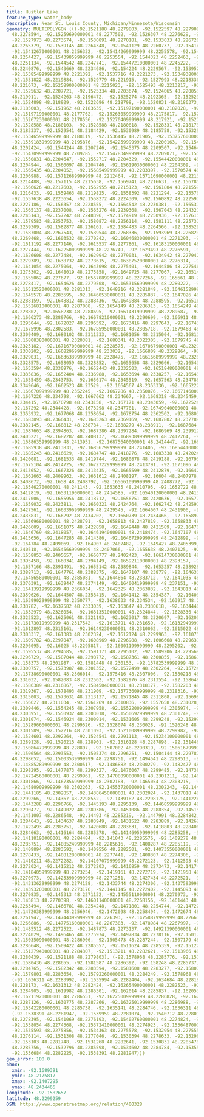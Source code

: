 ```yaml
---
title: Hustler Lake
feature_type: water_body
description: Near St. Louis County, Michigan/Minnesota/Wisconsin
geometry: MULTIPOLYGON (((-92.1521188 48.2279803, -92.1522597 48.227909, -92.152466
  48.2278594, -92.15259690000001 48.2277502, -92.1526307 48.2276629, -92.1527815 48.2274665,
  -92.1527973 48.2273574, -92.1530891 48.2270181, -92.1533033 48.2267285, -92.15378149999999
  48.2265379, -92.1539145 48.2264348, -92.1541129 48.2260737, -92.1541407 48.2258812,
  -92.15412670000001 48.2256332, -92.15414269999999 48.2255578, -92.15431529999999
  48.2254427, -92.15439859999999 48.2253554, -92.1544323 48.2252463, -92.15438469999999
  48.2251134, -92.1544542 48.2247741, -92.15447210000001 48.2245222, -92.15446009999999
  48.2240876, -92.1543669 48.2234686, -92.154224 48.2229567, -92.1539521 48.2222166,
  -92.15385499999999 48.2221392, -92.1537716 48.2221273, -92.15349380000001 48.2221432,
  -92.1531822 48.2219884, -92.1529779 48.221915, -92.1527993 48.2218336, -92.1526703
  48.221673, -92.15258900000001 48.2215023, -92.1525493 48.2213217, -92.1525434 48.2211134,
  -92.1525632 48.2207721, -92.1525334 48.2203674, -92.1524065 48.2200539, -92.1523905
  48.219911, -92.1524263 48.2196472, -92.1525274 48.2192365, -92.15252940000001 48.21904,
  -92.1524898 48.218929, -92.1522696 48.218798, -92.1520831 48.2186373, -92.15198580000001
  48.2185003, -92.151962 48.2183635, -92.15197190000001 48.2182028, -92.1519323 48.2179448,
  -92.15197190000001 48.2177762, -92.15263059999999 48.2175817, -92.1526643 48.2176849,
  -92.15267230000001 48.2178556, -92.15270409999999 48.217921, -92.1527933 48.2179607,
  -92.1528588 48.2180103, -92.1528588 48.2180818, -92.1528331 48.218173, -92.1528806
  48.2183337, -92.1529541 48.2184429, -92.1530989 48.2185758, -92.1532954 48.2187127,
  -92.15346599999999 48.2188119, -92.1536445 48.21905, -92.15375760000001 48.219165,
  -92.15391839999999 48.2195876, -92.15422599999999 48.2200163, -92.15432319999999
  48.2202424, -92.1544244 48.2207246, -92.1545375 48.2209507, -92.1546427 48.2210063,
  -92.15470999999999 48.2209785, -92.15478349999999 48.2209071, -92.1550177 48.2205024,
  -92.1550831 48.2204647, -92.1552717 48.2204329, -92.15544420000001 48.2204389, -92.1557955
  48.2204944, -92.1560097 48.2204746, -92.15619030000001 48.2204309, -92.1563708 48.2204091,
  -92.1565435 48.2204052, -92.15685499999999 48.2203397, -92.1570574 48.2203615, -92.1574959
  48.2206988, -92.15712689999999 48.2212464, -92.15711690000001 48.2213397, -92.1571725
  48.2214488, -92.157115 48.2215638, -92.1569741 48.2216631, -92.1567855 48.2217444,
  -92.1566626 48.2217603, -92.1562955 48.2215123, -92.1561804 48.2215599, -92.156097
  48.2216433, -92.1559463 48.2219825, -92.1558392 48.2221294, -92.15576369999999 48.2222722,
  -92.1557638 48.2223654, -92.1558272 48.2224309, -92.1560892 48.2225976, -92.15624390000001
  48.2227186, -92.156357 48.2228555, -92.1564542 48.2230381, -92.15653159999999 48.2234825,
  -92.1565137 48.2237008, -92.1565276 48.2239368, -92.1567043 48.2243218, -92.15685910000001
  48.2245143, -92.157242 48.2248396, -92.1574919 48.2250936, -92.1576151 48.2251809,
  -92.1579583 48.2253753, -92.1580872 48.2256114, -92.1581111 48.2257324, -92.1581825
  48.2259309, -92.1582877 48.226161, -92.1584483 48.2264566, -92.1585297 48.2265678,
  -92.1587004 48.2267543, -92.1589544 48.2268336, -92.1593969 48.2268237, -92.1601984
  48.2269468, -92.1603532 48.2270242, -92.16046830000001 48.2271293, -92.1608651 48.2276035,
  -92.1611192 48.2277146, -92.1615537 48.2277861, -92.16183150000001 48.2278039, -92.1620696
  48.2277444, -92.16225009999999 48.2276749, -92.1623493 48.2276591, -92.1624803 48.2276869,
  -92.1626608 48.2277484, -92.1629942 48.2279031, -92.1634942 48.2279428, -92.16372440000001
  48.2279389, -92.1638732 48.2278615, -92.16387520000001 48.2276314, -92.1639586 48.2275341,
  -92.1641054 48.2275064, -92.1643098 48.2275401, -92.1644586 48.227546, -92.1646312
  48.2275302, -92.1648019 48.2275858, -92.1649725 48.2277067, -92.1651451 48.2277524,
  -92.1655062 48.227677, -92.16567089999999 48.2277266, -92.165661 48.2277822, -92.1656193
  48.2278417, -92.1654626 48.2279508, -92.16531569999999 48.2280222, -92.1652244 48.2280877,
  -92.16512520000001 48.2281313, -92.1648216 48.2281849, -92.16461529999999 48.2282663,
  -92.1645578 48.2283595, -92.16460530000001 48.2285837, -92.1647026 48.2287206, -92.16479990000001
  48.2288159, -92.1648812 48.2288436, -92.1649884 48.2288595, -92.165161 48.2288119,
  -92.16526810000001 48.2287008, -92.1654149 48.2286313, -92.1654249 48.2286532, -92.165661
  48.228802, -92.1658238 48.2288695, -92.16614319999999 48.2289687, -92.1664705 48.2289587,
  -92.1666273 48.2289766, -92.16678210000001 48.2290699, -92.166911 48.2292127, -92.1670896
  48.2295044, -92.1672027 48.2296592, -92.1673416 48.2297643, -92.16743080000001 48.2299012,
  -92.1675996 48.2302583, -92.16785950000001 48.2305718, -92.1679468 48.2307583, -92.1680123
  48.2309409, -92.1680102 48.2311333, -92.1681056 48.2315004, -92.16811939999999 48.2317523,
  -92.16808380000001 48.2320381, -92.1680341 48.2322305, -92.1679745 48.2323059, -92.1676373
  48.2325182, -92.16716700000001 48.2328575, -92.16706790000001 48.2329507, -92.1669686
  48.2330202, -92.16682969999999 48.233032, -92.1666809 48.2329864, -92.16654200000001
  48.2329031, -92.16636339999999 48.2328475, -92.16616689999999 48.2328357, -92.1659368
  48.2328575, -92.1658059 48.2328852, -92.1655658 48.2329666, -92.1654348 48.2330321,
  -92.1653594 48.2330976, -92.1652443 48.2332503, -92.16518480000001 48.233415, -92.1651829
  48.2335836, -92.1652404 48.2336988, -92.1653694 48.2338257, -92.16543489999999 48.2339804,
  -92.1655459 48.2343753, -92.1656174 48.2345519, -92.1657563 48.234788, -92.1658932
  48.2349646, -92.1662523 48.23529, -92.1664567 48.2353336, -92.1665222 48.2353178,
  -92.16667099999999 48.2352245, -92.1667286 48.2350876, -92.16671460000001 48.2349447,
  -92.1667226 48.234798, -92.1667662 48.234667, -92.1668318 48.2345459, -92.1669388
  48.234415, -92.1670798 48.2343158, -92.167171 48.2343059, -92.1672524 48.2343614,
  -92.167292 48.2344428, -92.1673298 48.2347781, -92.16749040000001 48.2352285, -92.1675797
  48.2353932, -92.1677068 48.2358654, -92.1678754 48.2362562, -92.1680381 48.2363952,
  -92.1683893 48.2366431, -92.1685263 48.2369169, -92.1687802 48.2377899, -92.1688497
  48.2382145, -92.168812 48.238784, -92.1688279 48.238911, -92.1687684 48.2392661,
  -92.1687663 48.2394863, -92.1687386 48.2397284, -92.1686969 48.2399129, -92.168683
  48.2405221, -92.1687287 48.2408137, -92.16893899999999 48.2412264, -92.1689391 48.2413197,
  -92.16886359999999 48.2413951, -92.16875640000001 48.2414447, -92.1686672 48.2414228,
  -92.1685938 48.2413831, -92.16856799999999 48.241405, -92.16854410000001 48.2414546,
  -92.1685243 48.2416629, -92.1684747 48.2418276, -92.1683338 48.242024, -92.16821880000001
  48.2420081, -92.1681533 48.2419744, -92.1680878 48.2419188, -92.16795879999999 48.2416113,
  -92.1675104 48.2414725, -92.16727229999999 48.2413791, -92.1671096 48.2413554, -92.1668952
  48.2413652, -92.1667326 48.2413435, -92.1665599 48.2412879, -92.16642109999999 48.2411946,
  -92.1662663 48.2409962, -92.1661612 48.2408197, -92.16604 48.2407978, -92.1658992
  48.2408672, -92.1658 48.2408792, -92.16566109999999 48.2408772, -92.1655957 48.2409149,
  -92.16546270000001 48.241143, -92.1653635 48.2410795, -92.1652722 48.2411827, -92.1652722
  48.2412819, -92.16531190000001 48.2414585, -92.16540120000001 48.2415954, -92.1654984
  48.2417006, -92.1655956 48.2418712, -92.1656751 48.2420636, -92.16577220000001 48.2422283,
  -92.1659032 48.2423811, -92.1660321 48.2424764, -92.1662742 48.2425974, -92.1663179
  48.2427561, -92.16633969999999 48.2429545, -92.1664607 48.2431906, -92.16659970000001
  48.2433831, -92.166292 48.2434202, -92.1660739 48.2434466, -92.1658972 48.2429466,
  -92.16569680000001 48.2428791, -92.1658813 48.2427819, -92.1658833 48.2427323, -92.16573649999999
  48.2426609, -92.1651075 48.2422858, -92.1649448 48.2421589, -92.16470870000001 48.2418672,
  -92.1646769 48.2418057, -92.16461940000001 48.2418474, -92.1647107 48.2416807, -92.1647285
  48.2415656, -92.1647285 48.2414386, -92.16467299999999 48.2412899, -92.1646671 48.2411589,
  -92.164784 48.2409069, -92.164907 48.2407482, -92.1649427 48.2405399, -92.1650896
  48.240518, -92.16545669999999 48.2407066, -92.1655638 48.2407125, -92.1656552 48.2406847,
  -92.1658853 48.2405657, -92.1660777 48.2402423, -92.16614730000001 48.2397999, -92.1661155
  48.2395458, -92.1660341 48.2394149, -92.16592110000001 48.2393157, -92.1657979 48.2392601,
  -92.1657166 48.2391491, -92.1655142 48.2389844, -92.1653257 48.2389288, -92.1648833
  48.2388713, -92.1647761 48.2388375, -92.1647107 48.238778, -92.1646313 48.2386629,
  -92.16456580000001 48.2385081, -92.1644864 48.2383712, -92.1641035 48.237909, -92.1639665
  48.2376391, -92.1639447 48.2374149, -92.16400419999999 48.237151, -92.1640718 48.2369983,
  -92.16413919999999 48.2366034, -92.1642325 48.2363832, -92.1643813 48.2361272, -92.1645063
  48.2359626, -92.1644507 48.2358415, -92.1641412 48.2354387, -92.16403800000001 48.2352423,
  -92.16399029999999 48.2350777, -92.1638633 48.234534, -92.163917 48.2340241, -92.163911
  48.233782, -92.1637582 48.2333039, -92.163647 48.2330618, -92.16344460000001 48.2327384,
  -92.1632979 48.2326054, -92.16313510000001 48.2324844, -92.1628336 48.23229, -92.1626768
  48.2322523, -92.1625061 48.2321193, -92.1623017 48.2320697, -92.16205770000001 48.2319031,
  -92.16173019999999 48.2317542, -92.1613791 48.231659, -92.16132949999999 48.2315995,
  -92.1612897 48.2315161, -92.16149230000001 48.2310062, -92.1615022 48.2307046, -92.1614227
  48.2303317, -92.161383 48.2302324, -92.1612124 48.2299963, -92.1610756 48.2297325,
  -92.1609782 48.2297047, -92.1608969 48.2296988, -92.1606668 48.2296312, -92.1604207
  48.2296095, -92.16025 48.2295817, -92.16001199999999 48.2295202, -92.159758 48.2294745,
  -92.1595537 48.2294685, -92.1591171 48.2295102, -92.1589206 48.2295698, -92.1587877
  48.2296729, -92.1587044 48.2298772, -92.1587361 48.2300855, -92.1586112 48.230161,
  -92.158373 48.2301987, -92.1581448 48.230153, -92.15782539999999 48.2300697, -92.1576211
  48.2300757, -92.1573987 48.2301352, -92.1572499 48.2302264, -92.15724 48.2303097,
  -92.15738690000001 48.2306014, -92.1575416 48.2307006, -92.1580218 48.2309388, -92.1581448
  48.231032, -92.1582083 48.2312562, -92.1582976 48.2313554, -92.1586489 48.2316154,
  -92.1586389 48.2316867, -92.15845040000001 48.2318177, -92.1582203 48.2318495, -92.1580139
  48.2319367, -92.1578493 48.231909, -92.15773609999999 48.2318316, -92.15751779999999
  48.2315003, -92.1573631 48.2313137, -92.1571845 48.2311808, -92.15698020000001 48.2311372,
  -92.156627 48.2311034, -92.1561269 48.2310836, -92.1557658 48.231028, -92.15561099999999
  48.2309446, -92.1554245 48.2307958, -92.15522009999999 48.2305974, -92.15509110000001
  48.2303951, -92.1550932 48.2303018, -92.15506929999999 48.2301748, -92.15496210000001
  48.2301074, -92.1546924 48.2300914, -92.1531605 48.2299248, -92.15299589999999 48.2299248,
  -92.15289660000001 48.2299526, -92.1528074 48.230028, -92.1526248 48.2301312, -92.1524026
  48.2301589, -92.152216 48.2301093, -92.15210089999999 48.2299982, -92.1520453 48.2299148,
  -92.1524601 48.2292264, -92.1524541 48.2291113, -92.15234100000001 48.2289962, -92.1522022
  48.2289128, -92.1520215 48.228901, -92.1516128 48.2287898, -92.1514481 48.2287998,
  -92.15086479999999 48.228897, -92.1507002 48.2290319, -92.15061679999999 48.2292025,
  -92.1506564 48.2293553, -92.1505374 48.2296251, -92.1504144 48.2297879, -92.1502497
  48.2298652, -92.15003539999999 48.2298751, -92.1494541 48.2298513, -92.1490175 48.2300239,
  -92.14885289999999 48.2300517, -92.1486882 48.2300279, -92.1482477 48.2298672, -92.1480353
  48.2298295, -92.1477873 48.2299327, -92.1476067 48.2299485, -92.1473864 48.2299307,
  -92.14724560000001 48.2299961, -92.14708090000001 48.2301211, -92.14694009999999
  48.2301866, -92.14673569999999 48.2302183, -92.1465054 48.2303215, -92.1463408 48.2303433,
  -92.14580909999999 48.2302263, -92.14553720000001 48.2302243, -92.1444221 48.2302976,
  -92.1441185 48.2302857, -92.14386450000001 48.2302024, -92.1437018 48.2300596, -92.1436303
  48.2299266, -92.14367 48.2298552, -92.1439182 48.2298175, -92.14412249999999 48.229764,
  -92.1443288 48.2296766, -92.1445193 48.2295139, -92.14468599999999 48.22925, -92.14475349999999
  48.2290477, -92.1449022 48.2289386, -92.1451086 48.2288354, -92.14515830000001 48.2287322,
  -92.1451007 48.2286548, -92.14493 48.2285219, -92.1447991 48.2284842, -92.14437239999999
  48.2284643, -92.1434637 48.2283949, -92.1431522 48.2283889, -92.1426263 48.2284247,
  -92.1422493 48.2283751, -92.1420688 48.2283631, -92.1418803 48.2284068, -92.141789
  48.2284663, -92.1416164 48.2285378, -92.14146959999999 48.2285258, -92.1412473 48.2284365,
  -92.14118190000001 48.2284484, -92.141043 48.2285576, -92.1409278 48.2285834, -92.1408994
  48.2285751, -92.14085249999999 48.2285616, -92.1408287 48.2285119, -92.1408386 48.2284524,
  -92.1409894 48.2283592, -92.1409556 48.2282501, -92.14073550000001 48.2279524, -92.14072950000001
  48.2278433, -92.14081280000001 48.2277441, -92.1408307 48.2274306, -92.1409438 48.2272937,
  -92.1410211 48.2272282, -92.14107079999999 48.2272123, -92.1412593 48.2272024, -92.14140810000001
  48.2272024, -92.1415212 48.2272203, -92.1416859 48.2273473, -92.1417414 48.2273532,
  -92.14184059999999 48.2273254, -92.1419161 48.2272719, -92.1421958 48.2271291, -92.1423923
  48.2270973, -92.14253909999999 48.2271251, -92.1427434 48.2272521, -92.1429478 48.2273572,
  -92.14313629999999 48.2274128, -92.1433744 48.2274306, -92.14375939999999 48.2273712,
  -92.14393200000001 48.2273176, -92.1441145 48.2272402, -92.1445093 48.2271172, -92.1447058
  48.2270835, -92.145313 48.2271132, -92.14555110000001 48.2270973, -92.1457058 48.2270716,
  -92.145813 48.2270398, -92.14601140000001 48.2268156, -92.1461443 48.2266946, -92.14638650000001
  48.2263494, -92.1466781 48.2254248, -92.1471801 48.2254744, -92.1472297 48.2256351,
  -92.14720389999999 48.2256946, -92.1472098 48.2258494, -92.1472674 48.2259803, -92.14739640000001
  48.2261947, -92.14744399999999 48.226393, -92.14758879999999 48.2266133, -92.14767019999999
  48.2266886, -92.14775160000001 48.2267383, -92.1478984 48.2267997, -92.1481107 48.2270141,
  -92.1485512 48.2272522, -92.1487873 48.2273137, -92.14921390000001 48.2273315, -92.1494103
  48.2274029, -92.1496465 48.2275974, -92.1497834 48.2278116, -92.1501703 48.2285418,
  -92.15035090000001 48.2286906, -92.1505473 48.2287244, -92.1507179 48.2287085, -92.15081720000001
  48.2286648, -92.1509422 48.2285557, -92.1511624 48.2285359, -92.1512299 48.2285022,
  -92.15127940000001 48.2284307, -92.1513211 48.2282621, -92.1513966 48.2281192, -92.1515612
  48.2280439, -92.1521188 48.2279803), (-92.1578968 48.2285776, -92.1579285 48.2286273,
  -92.1580436 48.228655, -92.1581587 48.2286392, -92.158248 48.2285737, -92.1582818
  48.2284765, -92.1582342 48.2283594, -92.1581608 48.2283277, -92.15807940000001 48.2283317,
  -92.1579801 48.2283654, -92.15792260000001 48.2284249, -92.1578968 48.2285776),
  (-92.1636311 48.2283992, -92.1635994 48.2282404, -92.1634684 48.2281889, -92.1633216
  48.228173, -92.1631312 48.2282424, -92.16265490000001 48.2282523, -92.16203779999999
  48.2284905, -92.1619982 48.2285301, -92.162014 48.2285837, -92.1620537 48.2286273,
  -92.16211920000001 48.2286551, -92.16225009999999 48.2286828, -92.16256970000001
  48.2287126, -92.1630775 48.2287266, -92.16325019999999 48.2286988, -92.1633731 48.2286551,
  -92.16342280000001 48.2285738, -92.1635141 48.2284746, -92.1636311 48.2283992),
  (-92.1538391 48.2281947, -92.1539959 48.2281074, -92.1540712 48.2280141, -92.1541228
  48.2278395, -92.1541069 48.2276193, -92.15402760000001 48.2274824, -92.1539045 48.2274328,
  -92.1538054 48.2274368, -92.15372410000001 48.2274923, -92.15364870000001 48.2275736,
  -92.1535593 48.2275856, -92.1534363 48.2275578, -92.1532954 48.2275557, -92.1532141
  48.2276114, -92.1531308 48.2277046, -92.1530394 48.2278633, -92.15298 48.2280221,
  -92.153103 48.2281748, -92.1531268 48.2282641, -92.1530831 48.2285478, -92.1531724
  48.2285756, -92.1532796 48.2285598, -92.1534602 48.2284784, -92.15355340000001 48.2282641,
  -92.1536684 48.2282225, -92.1538391 48.2281947)))
geo_error: 100.0
bbox:
  xmin: -92.1689391
  ymin: 48.2175817
  xmax: -92.1407295
  ymax: 48.2434466
longitude: -92.1582657
latitude: 48.2299259
OSM: https://www.openstreetmap.org/relation/400328
---
```

